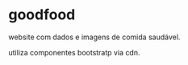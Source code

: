 # goodfood

website com dados e imagens de comida saudável.

utiliza componentes bootstratp via cdn.
